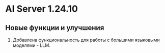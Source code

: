 # AI Server 1.24.10

## Новые функции и улучшения

1. Добавлена функциональность для работы с большими языковыми моделями - LLM. 
